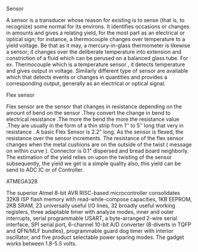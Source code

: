 Sensor

A sensor is a transducer whose reason for existing is to sense (that is, to recognize)
some normal for its environs. It identifies occasions or changes in amounts and
gives a relating yield, for the most part as an electrical or optical sign; for instance,
a thermocouple changes over temperature to a yield voltage. Be that as it may, a
mercury-in-glass thermometer is likewise a sensor; it changes over the deliberate
temperature into extension and constriction of a fluid which can be perused on a
balanced glass tube.
For ex. Thermocouple which is a temperature sensor , it detects temperature and
gives output in voltage. Similarly different type of sensor are available which
that detects events or changes in quantities and provides a corresponding output,
generally as an electrical or optical signal.

Flex sensor

Flex sensor are the sensor that changes in resistance depending on the amount of
bend on the sensor .They convert the change in bend to electrical resistance .The
more the bend the more the resistance value .They are usually in the form of a thin
strip from 1’’ to 5’’ long that very in resistance . A basic Flex Sensor is 2.2" long. As
the sensor is flexed, the resistance over the sensor increments. The resistance of
the flex sensor changes when the metal cushions are on the outside of the twist (
message on within curve ). Connector is 0.1" dispersed and bread board neighborly.
The estimation of the yield relies on upon the twisting of the sensor subsequently,
the yield we get is a simple quality also, this yield can be send to ADC IC or of
Controller.

ATMEGA328

The superior Atmel 8-bit AVR RISC-based microcontroller consolidates 32KB
ISP flash memory with read-while-compose capacities, 1KB EEPROM, 2KB
SRAM, 23 universally useful I/O lines, 32 broadly useful working registers,
three adaptable timer with analyze modes, inner and outer interrupts, serial
programmable USART, a byte-arranged 2-wire serial interface, SPI serial port,
6-channel 10-bit A/D converter (8-diverts in TQFP and QFN/MLF bundles),
programmable guard dog timer with interior oscillator, and five product
selectable power sparing modes. The gadget works between 1.8-5.5 volts.
